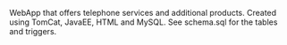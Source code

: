 WebApp that offers telephone services and additional products. Created using TomCat, JavaEE, HTML and MySQL.
See schema.sql for the tables and triggers.
